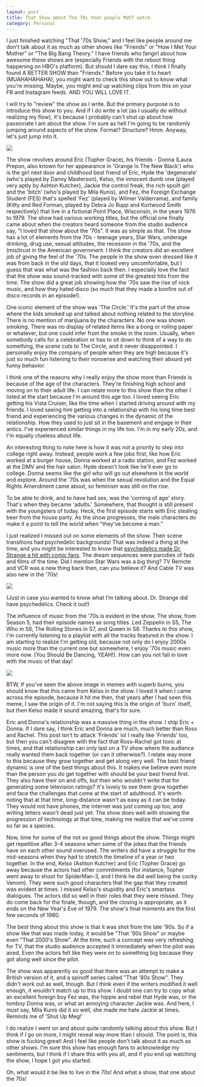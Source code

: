 ```yaml
---
layout: post
title: That Show about The 70s that people MUST watch
category: Personal
---
```


I just finished watching "That '70s Show," and I feel like people around me don't talk about it as much as other shows like "Friends" or "How I Met Your Mother" or "The Big Bang Theory." I have friends who fangirl about how awesome these shows are (especially Friends with the reboot thing happening on HBO's platform). But should I dare say this, I think I finally found A BETTER SHOW than "Friends." Before you take it to heart (MUAHAHAHAHA), you might want to check this show out to know what you're missing. Maybe, you might end up watching clips from this on your FB and Instagram feeds. AND YOU WILL LOVE IT.

I will try to "review" the show as I write. But the primary purpose is to introduce this show to you. And if I do write a lot (as I usually do without realizing my flow), it's because I probably can't shut up about how passionate I am about the show. I'm sure as hell I'm going to be randomly jumping around aspects of the show. Format? Structure? Hmm. Anyway, let's just jump into it.

![](https://raw.githubusercontent.com/vineetjc/vineetjc.github.io/master/images/that70.jpg)

The show revolves around Eric (Topher Grace), his friends - Donna (Laura Prepon, also known for her appearance in 'Orange Is The New Black') who is the girl next door and childhood best friend of Eric, Hyde the 'degenerate' (who's played by Danny Masterson), Kelso, the innocent dumb one (played very aptly by Ashton Kutcher), Jackie the control freak, the rich spoilt girl and the 'bitch' (who's played by Mila Kunis), and Fez, the Foreign Exchange Student (FES) that's spelled 'Fez' (played by Wilmer Valderrama), and family (Kitty and Red Forman, played by Debra Jo Rupp and Kurtwood Smith respectively) that live in a fictional Point Place, Wisconsin, in the years 1976 to 1979. The show had various working titles, but the official one finally came about when the creators heard someone from the studio audience say, "I loved that show about the '70s". It was as simple as that. The show has a lot of elements from the 70s - teenage years, Star Wars, underage drinking, drug use, sexual attitudes, the recession in the '70s, and the (mis)trust in the American government. I think the creators did an excellent job of giving the feel of the '70s. The people in the show even dressed like it was from back in the old days, that it looked very uncomfortable, but I guess that was what was the fashion back then. I especially love the fact that the show was sound-tracked with some of the greatest hits from the time. The show did a great job showing how the '70s saw the rise of rock music, and how they hated disco (so much that they made a bonfire out of disco records in an episode!).

One iconic element of the show was 'The Circle.' It's the part of the show where the kids smoked up and talked about nothing related to the storyline. There is no mention of marijuana by the characters. No one was shown smoking. There was no display of related items like a bong or rolling paper or whatever, but one could infer from the smoke in the room. Usually, when somebody calls for a celebration or has to sit down to think of a way to do something, the scene cuts to The Circle, and it never disappointed. I personally enjoy the company of people when they are high because it's just so much fun listening to their nonsense and watching their absurd yet funny behavior.

I think one of the reasons why I really enjoy the show more than Friends is because of the age of the characters. They're finishing high school and moving on to their adult life. I can relate more to this show than the other I listed at the start because I'm around this age too. I loved seeing Eric getting his Vista Cruiser, like the time when I started driving around with my friends. I loved seeing him getting into a relationship with his long time best friend and experiencing the various changes in the dynamic of the relationship. How they used to just sit in the basement and engage in their antics. I've experienced similar things in my life too. I'm in my early 20s, and I'm equally clueless about life.

An interesting thing to note here is how it was not a priority to step into college right away. Instead, people work a few jobs first, like how Eric worked at a burger house, Donna worked at a radio station, and Fez worked at the DMV and the hair salon. Hyde doesn't look like he'll ever go to college. Donna seems like the girl who will go out elsewhere in the world and explore. Around the '70s was when the sexual revolution and the Equal Rights Amendment came about, so feminism was still on the rise.

To be able to drink, and to have had sex, was the 'coming of age' story. That's when they became 'adults.' Somewhere, that thought is still present with the youngsters of today. Heck, the first episode starts with Eric stealing beer from the house party. As the show progresses, the male characters do make it a point to tell the world when "they've become a man."

I just realized I missed out on some elements of the show. Their scene transitions had psychedelic backgrounds! That was indeed a thing at the time, and you might be interested to know that [psychedelics made Dr. Strange a hit with comic fans]. The dream sequences were parodies of fads and films of the time. Did I mention Star Wars was a big thing? TV Remote and VCR was a new thing back then, can you believe it? And Cable TV was also new in the '70s!

[psychedelics made Dr. Strange a hit with comic fans]: https://bigmouthmag.wordpress.com/2016/10/24/dr-strange-psychedelic-secrets/

![](https://raw.githubusercontent.com/vineetjc/vineetjc.github.io/master/images/drstrange.jpg)

(Just in case you wanted to know what I'm talking about. Dr. Strange did have psychedelics. Check it out!)

The influence of music from the '70s is evident in the show. The show, from Season 5, had their episode names as song titles. Led Zeppelin in S5, The Who in S6, The Rolling Stones in S7, and Queen in S8. Thanks to this show, I'm currently listening to a playlist with all the tracks featured in the show. I am starting to realize I'm getting old, because not only do I enjoy 2000s music more than the current one but somewhere, I enjoy '70s music even more now. (You Should Be Dancing, YEAH!). How can you not fall in love with the music of that day!

![](https://raw.githubusercontent.com/vineetjc/vineetjc.github.io/master/images/kelsoburns.jpg)

BTW, If you've seen the above image in memes with superb burns, you should know that this came from Kelso in the show. I loved it when I came across the episode, because it hit me then, that years after I had seen this meme, I saw the origin of it. I'm not saying this is the origin of 'burn' itself, but then Kelso made it sound amazing, that's for sure.

Eric and Donna's relationship was a massive thing in the show. I ship Eric + Donna. If I dare say, I think Eric and Donna are much, much better than Ross and Rachel. This post isn't to attack 'Friends' lol I really like 'Friends' too, but then you can't disagree with the fact that Ross-Rachel got toxic at times, and that relationship can only last on a TV show where the audience really wanted them back together (or can it otherwise?). I relate way more to this because they grow together and get along very well. The best friend dynamic is one of the best things about this. It makes me believe even more than the person you do get together with should be your best friend first. They also have their on and offs, but then who wouldn't write that for generating some television ratings? It's lovely to see them grow together and face the challenges that come at the start of adulthood. It's worth noting that at that time, long-distance wasn't as easy as it can be today. They would not have phones, the internet was just coming up too, and writing letters wasn't dead just yet. The show does well with showing the progression of technology at that time, making me realize that we've come so far as a species.

Now, time for some of the not so good things about the show. Things might get repetitive after 3-4 seasons when some of the jokes that the friends have on each other sound overused. The writers did have a struggle for the mid-seasons when they had to stretch the timeline of a year or two together. In the end, Kelso (Ashton Kutcher) and Eric (Topher Grace) go away because the actors had other commitments (for instance, Topher went away to shoot for SpiderMan-3, and I think he did well being the cocky Venom). They were such good characters that the gap that they created was evident at times. I missed Kelso's stupidity and Eric's smartass dialogues. The actors did so well in their roles that they were missed. They do come back for the finale, though, and the closing is appropriate, as it ends on the New Year's Eve of 1979. The show's final moments are the first few seconds of 1980.

The best thing about this show is that it was shot from the late '90s. So if a show like that was made today, it would be "That '90s Show" or maybe even "That 2000's Show". At the time, such a concept was very refreshing for TV, that the studio audience accepted it immediately when the pilot was aired. Even the actors felt like they were on to something big because they got along well since the pilot.

The show was apparently so good that there was an attempt to make a British version of it, and a spinoff series called "That '80s Show". They didn't work out as well, though. But I think even if the writers modified it well enough, it wouldn't match up to this show. I doubt one can try to copy what an excellent foreign boy Fez was, the hippie and rebel that Hyde was, or the tomboy Donna was, or what an annoying character Jackie was. And here, I must say, Mila Kunis did it so well, she made me hate Jackie at times. Reminds me of 'Shut Up Meg!'

I do realize I went on and about quite randomly talking about this show. But I think if I go on more, I might reveal way more than I should. The point is, this show is fucking great! And I feel like people don't talk about it as much as other shows. I'm sure this show has enough fans to acknowledge my sentiments, but I think if I share this with you all, and if you end up watching the show, I hope I got you started.

Oh, what would it be like to live in the 70s! And what a show, that one about the 70s!

